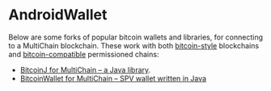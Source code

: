 # AndroidWallet

Below are some forks of popular bitcoin wallets and libraries, for connecting to a MultiChain blockchain. These work with both [bitcoin-style](https://www.multichain.com/developers/creating-connecting/#bitcoin-style) blockchains and [bitcoin-compatible](https://www.multichain.com/developers/peer-handshaking/#bitcoin) permissioned chains:

* [BitcoinJ for MultiChain – a Java library](https://github.com/MultiChain/sample-bitcoinj).
* [BitcoinWallet for MultiChain – SPV wallet written in Java](https://github.com/MultiChain/sample-BitcoinWallet)
